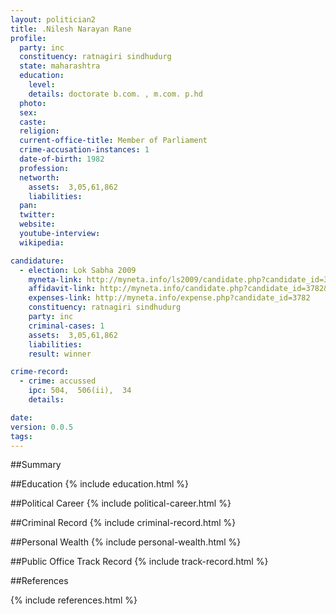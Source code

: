 ```yaml
---
layout: politician2
title: .Nilesh Narayan Rane
profile: 
  party: inc
  constituency: ratnagiri sindhudurg
  state: maharashtra
  education: 
    level: 
    details: doctorate b.com. , m.com. p.hd
  photo: 
  sex: 
  caste: 
  religion: 
  current-office-title: Member of Parliament
  crime-accusation-instances: 1
  date-of-birth: 1982
  profession: 
  networth: 
    assets:  3,05,61,862
    liabilities: 
  pan: 
  twitter: 
  website: 
  youtube-interview: 
  wikipedia: 

candidature: 
  - election: Lok Sabha 2009
    myneta-link: http://myneta.info/ls2009/candidate.php?candidate_id=3782
    affidavit-link: http://myneta.info/candidate.php?candidate_id=3782&scan=original
    expenses-link: http://myneta.info/expense.php?candidate_id=3782
    constituency: ratnagiri sindhudurg 
    party: inc
    criminal-cases: 1
    assets:  3,05,61,862
    liabilities: 
    result: winner 

crime-record: 
  - crime: accussed
    ipc: 504,  506(ii),  34
    details:    

date: 
version: 0.0.5
tags: 
---
```

##Summary


##Education
{% include education.html %}


##Political Career
{% include political-career.html %}


##Criminal Record
{% include criminal-record.html %}


##Personal Wealth
{% include personal-wealth.html %}


##Public Office Track Record
{% include track-record.html %}


##References


{% include references.html %}